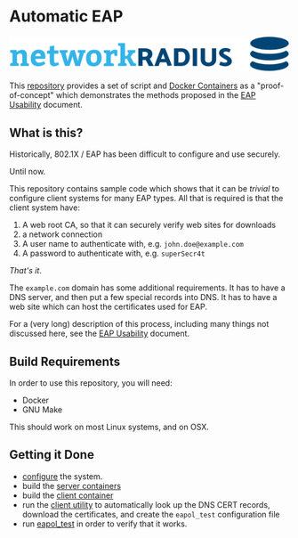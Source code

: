 # Automatic EAP

![Network RADIUS Logo](img/networkradius-logo.png)

This [repository](https://github.com/NetworkRADIUS/automatic-eap/) provides a set of script and [Docker Containers](https://www.docker.com/resources/what-container) as a "proof-of-concept" which demonstrates the methods proposed in the [EAP Usability](https://datatracker.ietf.org/doc/draft-dekok-emu-eap-usability/) document.

## What is this?

Historically, 802.1X / EAP has been difficult to configure and use securely.

Until now.

This repository contains sample code which shows that it can be
_trivial_ to configure client systems for many EAP types.  All that is
required is that the client system have:

1. A web root CA, so that it can securely verify web sites for downloads
2. a network connection
3. A user name to authenticate with, e.g. `john.doe@example.com`
4. A password to authenticate with, e.g. `superSecr4t`

_That's it_.

The `example.com` domain has some additional requirements.  It has to
have a DNS server, and then put a few special records into DNS.  It
has to have a web site which can host the certificates used for EAP.

For a (very long) description of this process, including many things not discussed here, see the [EAP Usability](https://datatracker.ietf.org/doc/draft-dekok-emu-eap-usability/) document.

## Build Requirements

In order to use this repository, you will need:

* Docker
* GNU Make

This should work on most Linux systems, and on OSX.

## Getting it Done

* [configure](configure.md) the system.
* build the [server containers](server.md)
* build the [client container](client.md)
* run the [client utility](util.md) to automatically look up the DNS
  CERT records, download the certificates, and create the `eapol_test`
  configuration file
* run [eapol_test](eapol_test.md) in order to verify that it works.
